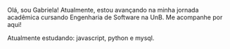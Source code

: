 Olá, sou Gabriela! Atualmente, estou avançando na minha jornada acadêmica cursando Engenharia de Software na UnB. Me acompanhe por aqui!

Atualmente estudando: javascript, python e mysql.
